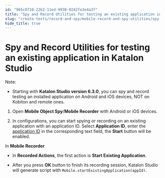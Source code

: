 ```yaml
---
id: "965c0710-22b2-11ed-9930-0242fe3e4a3f"
title: "Spy and Record Utilities for testing an existing application in Katalon Studio"
slug: "create-tests/record-and-spy/mobile-record-and-spy-utilities/spy-and-record-utilities-for-testing-an-existing-application-in-katalon-studio"
hide_title: true
---
```


# <a id="id" class="anchor_top_offset"/><a id="ariaid-title1" class="anchor_top_offset"/>Spy and Record Utilities for testing an existing application in <span xmlns="http://www.w3.org/1999/xhtml" className="ph">Katalon Studio</span> 

<div xmlns="http://www.w3.org/1999/xhtml" className="note note note_note"><span className="note__title">Note:</span> 
  <ul className="ul"><li className="li">Starting with <strong className="ph b">Katalon Studio version 6.3.0</strong>, you can spy and record testing an installed application on Android and iOS devices, NOT on Kobiton and remote ones.</li></ul>
</div>
<ol xmlns="http://www.w3.org/1999/xhtml" className="ol"><li className="li">     <p className="p">Open <strong className="ph b">Mobile Object Spy</strong>/<strong className="ph b">Mobile Recorder</strong> with Android or iOS devices.</p>   </li><li className="li">     <p className="p">In configurations, you can start spying or recording on an existing application with an application ID. Select <strong className="ph b">Application ID</strong>, enter the <a className="xref" href="/create-tests/keywords/keyword-description-in-katalon-studio/mobile-keywords/mobile-start-existing-application">application ID</a> in the corresponding text field, the <strong className="ph b">Start</strong> button will be enabled.</p>   </li></ol> 
<p xmlns="http://www.w3.org/1999/xhtml" className="p">In <strong className="ph b">Mobile Recorder</strong> </p> 
<ul xmlns="http://www.w3.org/1999/xhtml" className="ul"><li className="li">     <p className="p">In <strong className="ph b">Recorded Actions</strong>, the first action is <strong className="ph b">Start Existing Application</strong>.</p>   </li><li className="li">     <p className="p">After you press <strong className="ph b">OK</strong> button to finish its recording session, Katalon Studio will generate script with <code className="ph codeph">Mobile.startExistingApplication(appId)</code>.</p>   </li></ul> 
